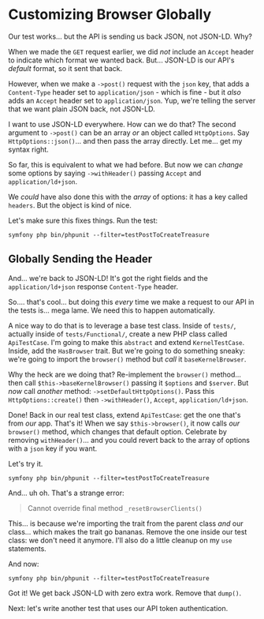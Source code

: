 # Customizing Browser Globally

Our test works... but the API is sending us back JSON, not JSON-LD. Why?

When we made the `GET` request earlier, we did *not* include
an `Accept` header to indicate which format we wanted back. But... JSON-LD is
our API's *default* format, so it sent that back.

However, when we make a `->post()` request with the `json` key, that adds a
`Content-Type` header set to `application/json` - which is fine - but it *also*
adds an `Accept` header set to `application/json`. Yup, we're telling the server
that we want plain JSON back, not JSON-LD.

I want to use JSON-LD everywhere. How can we do that? The second argument to
`->post()` can be an array *or* an object called `HttpOptions`. Say
`HttpOptions::json()`... and then pass the array directly. Let me... get my syntax
right.

So far, this is equivalent to what we had before. But now we can *change* some
options by saying `->withHeader()` passing `Accept` and `application/ld+json`.

We *could* have also done this with the *array* of options: it has a key called
`headers`. But the object is kind of nice.

Let's make sure this fixes things. Run the test:

```terminal-silent
symfony php bin/phpunit --filter=testPostToCreateTreasure
```

## Globally Sending the Header

And... we're back to JSON-LD! It's got the right fields and the `application/ld+json`
response `Content-Type` header.

So.... that's cool... but doing this *every* time we make a request to our API
in the tests is... mega lame. We need this to happen automatically.

A nice way to do that is to leverage a base test class. Inside of `tests/`, actually
inside of `tests/Functional/`, create a new PHP class called `ApiTestCase`. I'm going
to make this `abstract` and extend `KernelTestCase`. Inside, add the `HasBrowser`
trait.  But we're going to do something sneaky: we're going to import the `browser()`
method but *call* it `baseKernelBrowser`.

Why the heck are we doing that? Re-implement the `browser()` method... then
call `$this->baseKernelBrowser()` passing it `$options` and `$server`.  But *now*
call *another* method: `->setDefaultHttpOptions()`. Pass this
`HttpOptions::create()` then `->withHeader()`, `Accept`, `application/ld+json`.

Done! Back in our real test class, extend `ApiTestCase`: get the one that's
from *our* app. That's it! When we say `$this->browser()`, it now calls *our*
`browser()` method, which changes that default option. Celebrate by removing
`withHeader()`... and you could revert back to the array of options with a
`json` key if you want.

Let's try it.

```terminal-silent
symfony php bin/phpunit --filter=testPostToCreateTreasure
```

And... uh oh. That's a strange error:

> Cannot override final method `_resetBrowserClients()`

This... is because we're importing the trait from the parent class *and* our
class... which makes the trait go bananas. Remove the one inside our test class:
we don't need it anymore. I'll also do a little cleanup on my `use` statements.

And now:

```terminal-silent
symfony php bin/phpunit --filter=testPostToCreateTreasure
```

Got it! We get back JSON-LD with zero extra work. Remove that `dump()`.

Next: let's write another test that uses our API token authentication.
